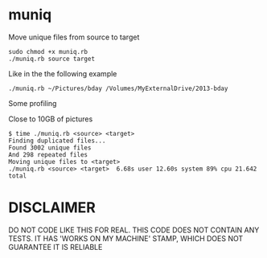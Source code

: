 muniq
=====

Move unique files from source to target

```
sudo chmod +x muniq.rb
./muniq.rb source target
```

Like in the the following example
```
./muniq.rb ~/Pictures/bday /Volumes/MyExternalDrive/2013-bday
```

Some profiling

Close to 10GB of pictures
```
$ time ./muniq.rb <source> <target>
Finding duplicated files...
Found 3002 unique files
And 298 repeated files
Moving unique files to <target>
./muniq.rb <source> <target>  6.68s user 12.60s system 89% cpu 21.642 total
```

DISCLAIMER
===========

DO NOT CODE LIKE THIS FOR REAL. THIS CODE DOES NOT CONTAIN ANY TESTS. IT HAS 'WORKS ON MY MACHINE' STAMP, WHICH DOES NOT GUARANTEE IT IS RELIABLE
